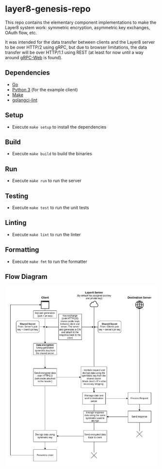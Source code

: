 # layer8-genesis-repo
This repo contains the elementary component implementations to make the Layer8 system work: symmetric encryption, asymmetric key exchanges, OAuth flow, etc.

It was intended for the data transfer between clients and the Layer8 server to be over HTTP/2 using gRPC, but due to browser limitations, the data transfer will be over HTTP/1.1 using REST (at least for now until a way around [gRPC-Web](https://github.com/grpc/grpc-web) is found).

## Dependencies
- [Go](https://golang.org/doc/install)
- [Python 3](https://www.python.org/downloads/) (for the example client)
- [Make](https://www.gnu.org/software/make/)
- [golangci-lint](https://golangci-lint.run/usage/install/#local-installation)

## Setup
- Execute `make setup` to install the dependencies

## Build
- Execute `make build` to build the binaries

## Run
- Execute `make run` to run the server

## Testing
- Execute `make test` to run the unit tests

## Linting
- Execute `make lint` to run the linter

## Formatting
- Execute `make fmt` to run the formatter

## Flow Diagram
![Flow Diagram](./assets/flow_diagram.jpg)
